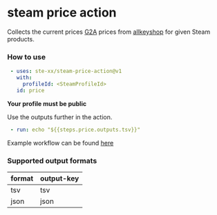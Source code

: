 # steam price action

Collects the current prices [G2A](https://g2a.com/) prices from [allkeyshop](https://www.allkeyshop.com ) for given Steam products. 

### How to use

```yaml
 - uses: ste-xx/steam-price-action@v1
   with:
     profileId: <SteamProfileId>
   id: price
```
**Your profile must be public**


Use the outputs further in the action.
```yaml
 - run: echo "${{steps.price.outputs.tsv}}"
```

Example workflow can be found [here](https://github.com/ste-xx/steam-price-watcher/blob/main/.github/workflows/report.yml)

### Supported output formats 

| format | output-key |
|--------|------------|
| tsv    | tsv        |
| json   | json       |